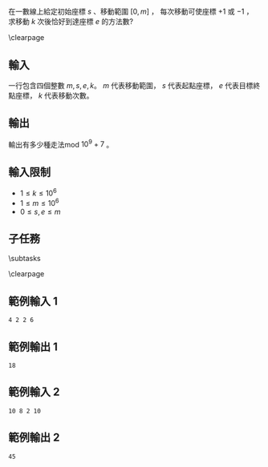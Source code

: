 # 

<!-- \begin{figure}[h]
\centering
\includegraphics[width=2in]{TODO.jpg}
\caption{TODO: 圖片說明}
\end{figure} -->

在一數線上給定初始座標 $s$ 、移動範圍 $[0, m]$ ， 
每次移動可使座標 $+1$ 或 $-1$ ， 
求移動 $k$ 次後恰好到達座標 $e$ 的方法數?

\clearpage

## 輸入
一行包含四個整數 $m,s,e,k$。
$m$ 代表移動範圍， $s$ 代表起點座標， $e$ 代表目標終點座標， $k$ 代表移動次數。

## 輸出
輸出有多少種走法mod $10^9+7$ 。

## 輸入限制
 - $1 \leq k \leq 10^6$
 - $1 \leq m \leq 10^6$
 - $0 \leq s, e \leq m$

## 子任務
\subtasks

\clearpage

## 範例輸入 1
```
4 2 2 6
```

## 範例輸出 1
```
18
```

## 範例輸入 2
```
10 8 2 10
```

## 範例輸出 2
```
45
```
